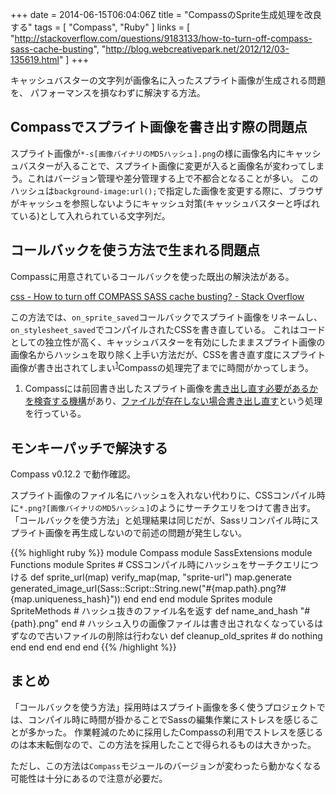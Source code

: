 +++
date = 2014-06-15T06:04:06Z
title = "CompassのSprite生成処理を改良する"
tags = [
  "Compass",
  "Ruby"
]
links = [
  "http://stackoverflow.com/questions/9183133/how-to-turn-off-compass-sass-cache-busting",
  "http://blog.webcreativepark.net/2012/12/03-135619.html"
]
+++

キャッシュバスターの文字列が画像名に入ったスプライト画像が生成される問題を、
パフォーマンスを損なわずに解決する方法。

## Compassでスプライト画像を書き出す際の問題点

スプライト画像が`*-s[画像バイナリのMD5ハッシュ].png`の様に画像名内にキャッシュバスターが入ることで、スプライト画像に変更が入ると画像名が変わってしまう。これはバージョン管理や差分管理する上で不都合となることが多い。
このハッシュは`background-image:url();`で指定した画像を変更する際に、ブラウザがキャッシュを参照しないようにキャッシュ対策(キャッシュバスターと呼ばれている)として入れられている文字列だ。

## コールバックを使う方法で生まれる問題点

Compassに用意されているコールバックを使った既出の解決法がある。

[css - How to turn off COMPASS SASS cache busting? - Stack Overflow](http://stackoverflow.com/questions/9183133/how-to-turn-off-compass-sass-cache-busting#answer-9332472)

この方法では、`on_sprite_saved`コールバックでスプライト画像をリネームし、`on_stylesheet_saved`でコンパイルされたCSSを書き直している。
これはコードとしての独立性が高く、キャッシュバスターを有効にしたままスプライト画像の画像名からハッシュを取り除く上手い方法だが、CSSを書き直す度にスプライト画像が書き出されてしまい<sup>[1](#1)</sup>Compassの処理完了までに時間がかってしまう。

1. <span id="1"></span>Compassには前回書き出したスプライト画像を[書き出し直す必要があるかを検査する機構](https://github.com/chriseppstein/compass/blob/v0.12.2/lib/compass/sass_extensions/sprites/sprite_methods.rb#L78-L81)があり、[ファイルが存在しない場合書き出し直す](https://github.com/chriseppstein/compass/blob/v0.12.2/lib/compass/sass_extensions/sprites/sprite_methods.rb#L58-L64)という処理を行っている。

## モンキーパッチで解決する

Compass v0.12.2 で動作確認。

スプライト画像のファイル名にハッシュを入れない代わりに、CSSコンパイル時に`*.png?[画像バイナリのMD5ハッシュ]`のようにサーチクエリをつけて書き出す。
「コールバックを使う方法」と処理結果は同じだが、Sassリコンパイル時にスプライト画像を再生成しないので前述の問題が発生しない。

{{% highlight ruby %}}
module Compass
  module SassExtensions
    module Functions
      module Sprites
        # CSSコンパイル時にハッシュをサーチクエリにつける
        def sprite_url(map)
          verify_map(map, "sprite-url")
          map.generate
          generated_image_url(Sass::Script::String.new("#{map.path}.png?#{map.uniqueness_hash}"))
        end
      end
    end
    module Sprites
      module SpriteMethods
        # ハッシュ抜きのファイル名を返す
        def name_and_hash
          "#{path}.png"
        end
        # ハッシュ入りの画像ファイルは書き出されなくなっているはずなので古いファイルの削除は行わない
        def cleanup_old_sprites
          # do nothing
        end
      end
    end
  end
end
{{% /highlight %}}

## まとめ

「コールバックを使う方法」採用時はスプライト画像を多く使うプロジェクトでは、コンパイル時に時間が掛かることでSassの編集作業にストレスを感じることが多かった。
作業軽減のために採用したCompassの利用でストレスを感じるのは本末転倒なので、この方法を採用したことで得られるものは大きかった。

ただし、この方法は`Compass`モジュールのバージョンが変わったら動かなくなる可能性は十分にあるので注意が必要だ。
